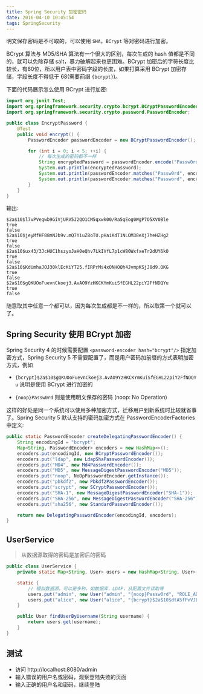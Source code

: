 ```yaml
---
title: Spring Security 加密密码
date: 2016-04-10 10:45:54
tags: SpringSecurity
---
```


明文保存密码是不可取的，可以使用 `SHA`，`BCrypt` 等对密码进行加密。

BCrypt 算法与 MD5/SHA 算法有一个很大的区别，每次生成的 hash 值都是不同的，就可以免除存储 salt，暴力破解起来也更困难。BCrypt 加密后的字符长度比较长，有60位，所以用户表中密码字段的长度，如果打算采用 BCrypt 加密存储，字段长度不得低于 68(需要前缀 `{bcrypt}`)。

下面的代码展示怎么使用 BCrypt 进行加密:

```java
import org.junit.Test;
import org.springframework.security.crypto.bcrypt.BCryptPasswordEncoder;
import org.springframework.security.crypto.password.PasswordEncoder;

public class EncryptPassword {
    @Test
    public void encrypt() {
        PasswordEncoder passwordEncoder = new BCryptPasswordEncoder();

        for (int i = 0; i < 5; ++i) {
            // 每次生成的密码都不一样
            String encryptedPassword = passwordEncoder.encode("Passw0rd");
            System.out.println(encryptedPassword);
            System.out.println(passwordEncoder.matches("Passw0rd", encryptedPassword)); // true
            System.out.println(passwordEncoder.matches("Password", encryptedPassword)); // false
        }
    }
}
```

输出:

```
$2a$10$l7vPVeqwb9GiVjURV5J2QO1CM5qxwk00/Ra5qEog0WgP7O5XV0Ble
true
false
$2a$10$jeyMfHF88mNJb9v.mQ7YiuZ8oTU.pHaiKdT1NLOM38eXj7heHZHg2
true
false
$2a$10$ux43/3JcHUC1hszyoJaH0eQhv7LkIVfL7p1cW80WxfxeTr2dUY6kO
true
false
$2a$10$KdUmhaJOJ30klEcKiYT25.fIRPrMs4xONHOQh4JvmpKSjJ8d9.QKG
true
false
$2a$10$gQKUOoFuevnCkoej3.AvAO9YzHKCKYmKuiSfEGHL22piY2FfNDQYu
true
false
```

随意取其中任意一个都可以，因为每次生成都是不一样的，所以取第一个就可以了。<!--more-->

## Spring Security 使用 BCrypt 加密
Spring Security 4 的时候需要配置 `<password-encoder hash="bcrypt"/>` 指定加密方式，Spring Security 5 不需要配置了，而是用户密码加前缀的方式表明加密方式，例如

* `{bcrypt}$2a$10$gQKUOoFuevnCkoej3.AvAO9YzHKCKYmKuiSfEGHL22piY2FfNDQYu` 说明是使用 BCrypt 进行加密的

* `{noop}Passw0rd` 则是使用明文保存的密码 (noop: No Operation)


这样的好处是同一个系统可以使用多种加密方式，迁移用户到新系统时比较就省事了。Spring Security 5 默认支持的密码加密方式在 PasswordEncoderFactories 中定义:

```java
public static PasswordEncoder createDelegatingPasswordEncoder() {
    String encodingId = "bcrypt";
    Map<String, PasswordEncoder> encoders = new HashMap<>();
    encoders.put(encodingId, new BCryptPasswordEncoder());
    encoders.put("ldap", new LdapShaPasswordEncoder());
    encoders.put("MD4", new Md4PasswordEncoder());
    encoders.put("MD5", new MessageDigestPasswordEncoder("MD5"));
    encoders.put("noop", NoOpPasswordEncoder.getInstance());
    encoders.put("pbkdf2", new Pbkdf2PasswordEncoder());
    encoders.put("scrypt", new SCryptPasswordEncoder());
    encoders.put("SHA-1", new MessageDigestPasswordEncoder("SHA-1"));
    encoders.put("SHA-256", new MessageDigestPasswordEncoder("SHA-256"));
    encoders.put("sha256", new StandardPasswordEncoder());

    return new DelegatingPasswordEncoder(encodingId, encoders);
}
```

## UserService

> 从数据源取得的密码是加密后的密码

```java
public class UserService {
    private static Map<String, User> users = new HashMap<String, User>();

    static {
        // 模拟数据源，可以是多种，如数据库，LDAP，从配置文件读取等
        users.put("admin", new User("admin", "{noop}Passw0rd", "ROLE_ADMIN")); // 密码是 Passw0rd
        users.put("alice", new User("alice", "{bcrypt}$2a$10$dtA5fPvVJEBHLPp7FZci9uKJL90zF8T1EQZzP9qownQlf130bdBZW", "ROLE_USER")); // 密码是 Passw0rd
    }

    public User findUserByUsername(String username) {
        return users.get(username);
    }
}
```

## 测试

* 访问 http://localhost:8080/admin
* 输入错误的用户名或密码，观察登陆失败的页面
* 输入正确的用户名和密码，继续登陆
